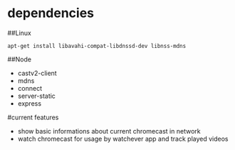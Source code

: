 

dependencies
============

##Linux

```
apt-get install libavahi-compat-libdnssd-dev libnss-mdns
```

##Node

* castv2-client
* mdns
* connect
* server-static
* express



#current features

* show basic informations about current chromecast in network
* watch chromecast for usage by watchever app and track played videos
